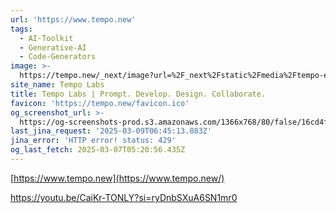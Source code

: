 ```yaml
---
url: 'https://www.tempo.new'
tags:
  - AI-Toolkit
  - Generative-AI
  - Code-Generators
image: >-
  https://tempo.new/_next/image?url=%2F_next%2Fstatic%2Fmedia%2Ftempo-editor.720457c1.webp&w=3840&q=75
site_name: Tempo Labs
title: Tempo Labs | Prompt. Develop. Design. Collaborate.
favicon: 'https://tempo.new/favicon.ico'
og_screenshot_url: >-
  https://og-screenshots-prod.s3.amazonaws.com/1366x768/80/false/16cd4f14380c7d847ecf6957bc4ed12737eb620b1a6fc1c764582394cd44c96b.jpeg
last_jina_request: '2025-03-09T06:45:13.883Z'
jina_error: 'HTTP error! status: 429'
og_last_fetch: 2025-03-07T05:20:56.435Z
---
```





[https://www.tempo.new](https://www.tempo.new/)

https://youtu.be/CaiKr-TONLY?si=ryDnbSXuA6SN1mr0
